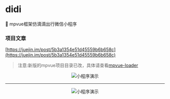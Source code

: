 # didi
:car: mpvue框架仿滴滴出行微信小程序

### 项目文章
[https://juejin.im/post/5b3a1354e51d45559b6b658c](https://juejin.im/post/5b3a1354e51d45559b6b658c)

>注意:新版的mpvue项目目录已改，具体请查看[mpvue-loader](http://mpvue.com/build/mpvue-loader/#_2)

<div align="center">

![小程序演示](https://github.com/QinZhen001/didi/blob/master/screenshot/GIF1.gif)


<div/>


----------



<div align="center">

![小程序演示](https://github.com/QinZhen001/didi/blob/master/screenshot/GIF.gif)


<div/>